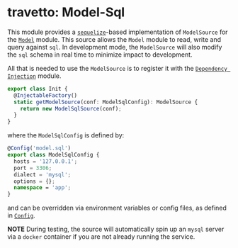 travetto: Model-Sql
===

This module provides a [`sequelize`](http://docs.sequelizejs.com/)-based implementation of `ModelSource` for the [`Model`](https://github.com/travetto/travetto/tree/master/module/model) module.  This source allows the `Model` module to read, write and query against `sql`. In development mode, the `ModelSource` will also modify the `sql` schema in real time to minimize impact to development.  

All that is needed to use the `ModelSource` is to register it with the [`Dependency Injection`](https://github.com/travetto/travetto/tree/master/module/di) module.

```typescript
export class Init {
  @InjectableFactory()
  static getModelSource(conf: ModelSqlConfig): ModelSource {
    return new ModelSqlSource(conf);
  }
}
```

where the `ModelSqlConfig` is defined by:

```typescript
@Config('model.sql')
export class ModelSqlConfig {
  hosts = '127.0.0.1';
  port = 3306;
  dialect = 'mysql';
  options = {};
  namespace = 'app';
}
```

and can be overridden via environment variables or config files, as defined in [`Config`](https://github.com/travetto/travetto/tree/master/module/config).

**NOTE** During testing, the source will automatically spin up an `mysql` server via a `docker` container if you are not already running the service.